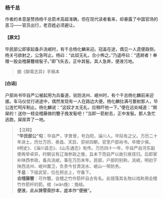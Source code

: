 <script type="text/javascript">
    var head = document.getElementsByTagName('head')[0];
    cssURL = '/public/liao.css';
    linkTag = document.createElement('link');
    linkTag.href = cssURL;
    linkTag.setAttribute('type','text/css');
    linkTag.setAttribute('rel','stylesheet');
    head.appendChild(linkTag);
</script>
### 杨千总

作者的本意是赞扬杨千总箭术高超准确，但在现代读者看来，却暴露了中国官场的恶习——官员出行，老百姓必须避让。

#### 【原文】
<section>
毕民部公即家起备乒洮岷时，有千总杨化麟来迎。冠盖在途，偶见一人遗便路侧，杨关弓欲射之，公急呵止。杨曰：“此奴无礼，合小怖之。”乃遥呼曰：“遗屙者！奉赠一股会稽藤簪绾髻子。”即飞矢去，正中其髻。其人急奔，便液污地。

</section>

> 据《聊斋志异》手稿本

#### [白话]
<aside>

户部尚书毕自严公被起用为兵备道，驻防洮州、岷州时，有个千总杨化麟前来迎接。车马仪仗行进途中，偶然发现有一人在路边大便。杨化麟拉满弓要射那人，毕公连忙呵斥制止。杨化麟说：“这奴才太无礼，应稍吓他一下。”便在远处喊道：“屙屎的！送你一枝会稽藤做的簪子挽发髻吧！”当即一箭射去，正中发髻。那人急忙逃跑，屎尿弄了一地。

</aside>

> 【注释】  
<b>“毕民部公”句</b>：毕自严，字景曾，号白阳，淄川人。毕际有之父。万历二十年进土，历仕万历、泰昌、天启、崇祯四朝，官至户部尚书。卒赠少保。《明史》、《淄川县志》、《山东通志》有传。万历四十一年，毕自严自河东副使再举卓异，时朝议有辽海参政之推，旨未下而自严以故引疾径归。后即家补陕西参政，备兵洮岷，事在万历末年。民部，户部的别称。洮岷，明初于陕西洮州、岷州置卫，负责今甘肃洮水、岷山一带防务。  
<b>千总</b>：下级武官，位在把总上，守备下。  
<b>会稽藤簪</b>：可作簪。会稽之竹作箭杆自古有名。此错落其名物以戏称用会稽竹作箭杆的箭。绾（wǎn挽）：挽结。  
<b>便液，此从铸雪斋抄本，底本作“便掖”。  

